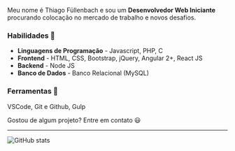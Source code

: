 Meu nome é Thiago Füllenbach e sou um **Desenvolvedor Web Iniciante** procurando colocação no mercado de trabalho e novos desafios.

### Habilidades :closed_book:
- **Linguagens de Programação** - Javascript, PHP, C
- **Frontend** - HTML, CSS, Bootstrap, jQuery, Angular 2+, React JS
- **Backend** - Node JS
- **Banco de Dados** - Banco Relacional (MySQL)

### Ferramentas :wrench:
  VSCode, Git e Github, Gulp

Gostou de algum projeto? Entre em contato :smiley:

***

![GitHub stats](https://github-readme-stats.vercel.app/api?username=thiago-fullenbach&show_icons=true)  
